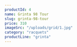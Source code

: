 ```yaml
---
productId: 4
name: Grinta 98 Tour
slug: grinta-98-tour
price: 310
imageSrc: "/uploads/grid/1.jpg"
category: "racquets"
productLine: "grinta"
---
```

